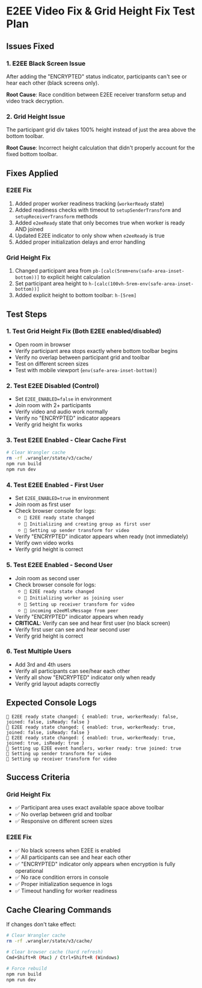 # E2EE Video Fix & Grid Height Fix Test Plan

## Issues Fixed

### 1. E2EE Black Screen Issue

After adding the "ENCRYPTED" status indicator, participants can't see or hear each other (black screens only).

**Root Cause**: Race condition between E2EE receiver transform setup and video track decryption.

### 2. Grid Height Issue

The participant grid div takes 100% height instead of just the area above the bottom toolbar.

**Root Cause**: Incorrect height calculation that didn't properly account for the fixed bottom toolbar.

## Fixes Applied

### E2EE Fix

1. Added proper worker readiness tracking (`workerReady` state)
2. Added readiness checks with timeout to `setupSenderTransform` and `setupReceiverTransform` methods
3. Added `e2eeReady` state that only becomes true when worker is ready AND joined
4. Updated E2EE indicator to only show when `e2eeReady` is true
5. Added proper initialization delays and error handling

### Grid Height Fix

1. Changed participant area from `pb-[calc(5rem+env(safe-area-inset-bottom))]` to explicit height calculation
2. Set participant area height to `h-[calc(100vh-5rem-env(safe-area-inset-bottom))]`
3. Added explicit height to bottom toolbar: `h-[5rem]`

## Test Steps

### 1. Test Grid Height Fix (Both E2EE enabled/disabled)

- Open room in browser
- Verify participant area stops exactly where bottom toolbar begins
- Verify no overlap between participant grid and toolbar
- Test on different screen sizes
- Test with mobile viewport (`env(safe-area-inset-bottom)`)

### 2. Test E2EE Disabled (Control)

- Set `E2EE_ENABLED=false` in environment
- Join room with 2+ participants
- Verify video and audio work normally
- Verify no "ENCRYPTED" indicator appears
- Verify grid height fix works

### 3. Test E2EE Enabled - Clear Cache First

```bash
# Clear Wrangler cache
rm -rf .wrangler/state/v3/cache/
npm run build
npm run dev
```

### 4. Test E2EE Enabled - First User

- Set `E2EE_ENABLED=true` in environment
- Join room as first user
- Check browser console for logs:
  - `🔐 E2EE ready state changed`
  - `🔐 Initializing and creating group as first user`
  - `🔐 Setting up sender transform for video`
- Verify "ENCRYPTED" indicator appears when ready (not immediately)
- Verify own video works
- Verify grid height is correct

### 5. Test E2EE Enabled - Second User

- Join room as second user
- Check browser console for logs:
  - `🔐 E2EE ready state changed`
  - `🔐 Initializing worker as joining user`
  - `🔐 Setting up receiver transform for video`
  - `📨 incoming e2eeMlsMessage from peer`
- Verify "ENCRYPTED" indicator appears when ready
- **CRITICAL**: Verify can see and hear first user (no black screen)
- Verify first user can see and hear second user
- Verify grid height is correct

### 6. Test Multiple Users

- Add 3rd and 4th users
- Verify all participants can see/hear each other
- Verify all show "ENCRYPTED" indicator only when ready
- Verify grid layout adapts correctly

## Expected Console Logs

```
🔐 E2EE ready state changed: { enabled: true, workerReady: false, joined: false, isReady: false }
🔐 E2EE ready state changed: { enabled: true, workerReady: true, joined: false, isReady: false }
🔐 E2EE ready state changed: { enabled: true, workerReady: true, joined: true, isReady: true }
🔐 Setting up E2EE event handlers, worker ready: true joined: true
🔐 Setting up sender transform for video
🔐 Setting up receiver transform for video
```

## Success Criteria

### Grid Height Fix

- ✅ Participant area uses exact available space above toolbar
- ✅ No overlap between grid and toolbar
- ✅ Responsive on different screen sizes

### E2EE Fix

- ✅ No black screens when E2EE is enabled
- ✅ All participants can see and hear each other
- ✅ "ENCRYPTED" indicator only appears when encryption is fully operational
- ✅ No race condition errors in console
- ✅ Proper initialization sequence in logs
- ✅ Timeout handling for worker readiness

## Cache Clearing Commands

If changes don't take effect:

```bash
# Clear Wrangler cache
rm -rf .wrangler/state/v3/cache/

# Clear browser cache (hard refresh)
Cmd+Shift+R (Mac) / Ctrl+Shift+R (Windows)

# Force rebuild
npm run build
npm run dev
```
